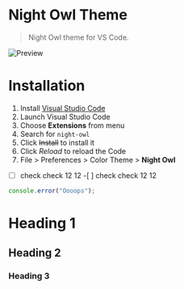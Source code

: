 # Night Owl Theme

> Night Owl theme for VS Code.

![Preview](images/preview.gif)

# Installation

1.  Install [Visual Studio Code](https://code.visualstudio.com/)
2.  Launch Visual Studio Code
3.  Choose **Extensions** from menu
4.  Search for `night-owl`
5.  Click ~~Install~~ to install it
6.  Click _Reload_ to reload the Code
7.  File > Preferences > Color Theme > **Night Owl**

-[ ] check check 12 12 -[ ] check check 12 12

```js
console.error("Oooops");
```

# Heading 1

## Heading 2

### Heading 3
